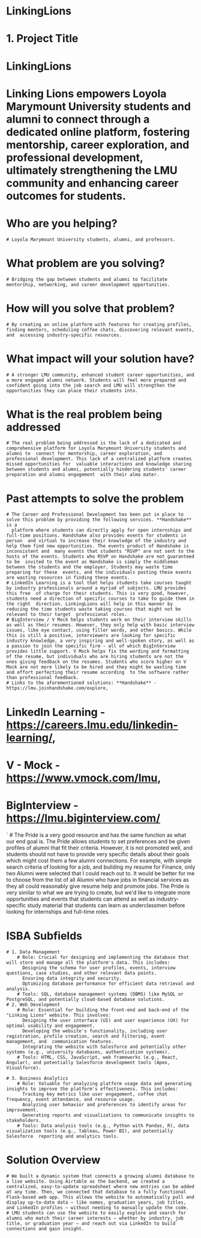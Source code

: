 # LinkingLions

# **1. Project Title**

# **LinkingLions**

# Linking Lions empowers Loyola Marymount University students and alumni to connect through a dedicated online platform, fostering mentorship, career exploration, and professional development, ultimately strengthening the LMU community and enhancing career outcomes for students.

# **Who are you helping?** 
	# Loyola Marymount University students, alumni, and professors.
# **What problem are you solving?** 
	# Bridging the gap between students and alumni to facilitate mentorship, networking, and career development opportunities.
# **How will you solve that problem?**
	# By creating an online platform with features for creating profiles, finding mentors, scheduling coffee chats, discovering relevant events, and  accessing industry-specific resources.
# **What impact will your solution have?**
	# A stronger LMU community, enhanced student career opportunities, and a more engaged alumni network. Students will feel more prepared and  confident going into the job search and LMU will strengthen the opportunities they can place their students into.

# **What is the real problem being addressed**
	# The real problem being addressed is the lack of a dedicated and comprehensive platform for Loyola Marymount University students and alumni to  connect for mentorship, career exploration, and professional development. This lack of a centralized platform creates missed opportunities for  valuable interactions and knowledge sharing between students and alumni, potentially hindering students' career preparation and alumni engagement  with their alma mater. 
# **Past attempts to solve the problem** 
	# The Career and Professional Development has been put in place to solve this problem by providing the following services. **Handshake** is a 
	  platform where students can directly apply for open internships and full-time positions. Handshake also provides events for students in person  and virtual to increase their knowledge of the industry and help them find new opportunities. The events product of Handshake is inconsistent and  many events that students "RSVP" are not sent to the hosts of the events. Students who RSVP on Handshake are not guaranteed to be  invited to the event as Handshake is simply the middleman between the students and the employer. Students may waste time preparing for these  events, and the individuals posting these events are wasting resources in finding these events. 
	# LinkedIn Learning is a tool that helps students take courses taught by industry professionals around a myriad of subjects. LMU provides this free  of charge for their students. This is very good, however, students need a direction of specific courses to take to guide them in the right  direction. LinkingLions will help in this manner by reducing the time students waste taking courses that might not be relevant to their target  professional roles. 
	# BigInterview / V Mock helps students work on their interview skills as well as their resumes. However, they only help with basic interview issues, like eye contact, using filler words, and other basics. While this is still a positive, interviewers are looking for specific industry knowledge, a very inspiring and well-spoken story, as well as a passion to join the specific firm - all of which BigInterview provides little support. V Mock helps fix the wording and formatting of the resume, but individuals who are hiring students are not the ones giving feedback on the resumes. Students who score higher on V Mock are not more likely to be hired and they might be wasting time and effort perfecting their resume according  to the software rather than professional feedback.   
	# Links to the aforementioned solutions: **Handshake** - https://lmu.joinhandshake.com/explore, 							 
# **LinkedIn Learning** - https://careers.lmu.edu/linkedin-learning/, 
# **V - Mock** - https://www.vmock.com/lmu, 
# **BigInterview** - https://lmu.biginterview.com/
`	# The Pride is a very good resource and has the same function as what our end goal is. The Pride allows students to set preferences and be given  profiles of alumni that fit their criteria. However, it is not promoted well, and students should not have to provide very specific details about  their goals which might cost them a few alumni connections. For example, with simple search criteria of looking for a job, and building my resume  for Finance, only two Alumni were selected that I could reach out to. It would be better for me to choose from the list of all Alumni who have  jobs in financial services as they all could reasonably give resume help and promote jobs. The Pride is very similar to what we are trying to  create, but we'd like to integrate more opportunities and events that students can attend as well as industry-specific study material that  students can learn as underclassmen before looking for internships and full-time roles.

# **ISBA Subfields**
	# 1. Data Management 
		# Role: Crucial for designing and implementing the database that will store and manage all the platform's data. This includes: 
		  Designing the schema for user profiles, events, interview questions, case studies, and other relevant data points.
		  Ensuring data integrity and security.
		  Optimizing database performance for efficient data retrieval and analysis.
		# Tools: SQL, database management systems (DBMS) like MySQL or PostgreSQL, and potentially cloud-based database solutions.
	# 2. Web Development
		# Role: Essential for building the front-end and back-end of the "Linking Lions" website. This involves:
		  Designing the user interface (UI) and user experience (UX) for optimal usability and engagement.
		  Developing the website's functionality, including user registration, profile creation, search and filtering, event management, and  communication features.
		  Integrating the website with Salesforce and potentially other systems (e.g., university databases, authentication systems).
		# Tools: HTML, CSS, JavaScript, web frameworks (e.g., React, Angular), and potentially Salesforce development tools (Apex, Visualforce).

	# 3. Business Analytics
		# Role: Valuable for analyzing platform usage data and generating insights to improve the platform's effectiveness. This includes:
		  Tracking key metrics like user engagement, coffee chat frequency, event attendance, and resource usage.
		  Analyzing user behavior and preferences to identify areas for improvement.
		  Generating reports and visualizations to communicate insights to stakeholders.
		# Tools: Data analysis tools (e.g., Python with Pandas, R), data visualization tools (e.g., Tableau, Power BI), and potentially Salesforce  reporting and analytics tools.

# **Solution Overview**
    
	# We built a dynamic system that connects a growing alumni database to a live website. Using Airtable as the backend, we created a centralized, easy-to-update spreadsheet where new entries can be added at any time. Then, we connected that database to a fully functional Flask-based web app. This allows the website to automatically pull and display up-to-date data — like names, graduation years, job titles, and LinkedIn profiles — without needing to manually update the code.
	# LMU students can use the website to easily explore and search for alumni who match their career interests — whether by industry, job title, or graduation year — and reach out via LinkedIn to build connections and gain insight.
	

